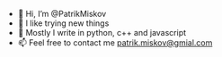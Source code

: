 - 👋 Hi, I’m @PatrikMiskov
- 👀 I like trying new things
- 🌱 Mostly I write in python, c++ and javascript
- 📫 Feel free to contact me patrik.miskov@gmial.com

<!---
PatrikMiskov/PatrikMiskov is a ✨ special ✨ repository because its `README.md` (this file) appears on your GitHub profile.
You can click the Preview link to take a look at your changes.
--->
